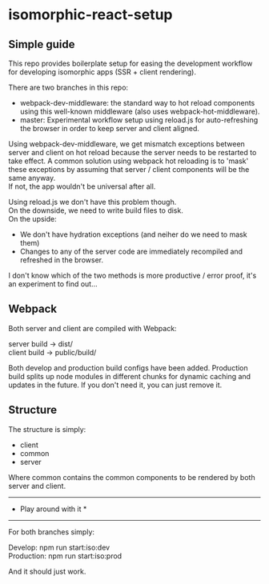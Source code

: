 # isomorphic-react-setup

Simple guide
------------ 
This repo provides boilerplate setup for easing the development workflow for developing isomorphic apps (SSR + client rendering). 

There are two branches in this repo: 

- webpack-dev-middleware: the standard way to hot reload components using this well-known middleware (also uses webpack-hot-middleware).  
- master: Experimental workflow setup using reload.js for auto-refreshing the browser in order to keep server and client aligned.  

Using webpack-dev-middleware, we get mismatch exceptions between server and client on hot reload because the server needs to be restarted to take effect. 
A common solution using webpack hot reloading is to 'mask' these exceptions by assuming that server / client components will be the same anyway.  
If not, the app wouldn't be universal after all.  

Using reload.js we don't have this problem though.  
On the downside, we need to write build files to disk.  
On the upside: 
- We don't have hydration exceptions (and neiher do we need to mask them)  
- Changes to any of the server code are immediately recompiled and refreshed in the browser. 

I don't know which of the two methods is more productive / error proof, it's an experiment to find out... 

Webpack 
------- 
Both server and client are compiled with Webpack: 

server build -> dist/  
client build -> public/build/ 

Both develop and production build configs have been added. 
Production build splits up node modules in different chunks for dynamic caching and updates in the future. 
If you don't need it, you can just remove it. 

Structure 
--------- 
The structure is simply: 

- client  
- common  
- server  

Where common contains the common components to be rendered by both server and client. 

***********************
* Play around with it *
*********************** 

For both branches simply: 

Develop: npm run start:iso:dev  
Production: npm run start:iso:prod   

And it should just work. 
